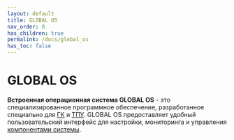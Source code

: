 ```yaml
---
layout: default
title: GLOBAL OS
nav_order: 8
has_children: true
permalink: /docs/global_os
has_toc: false
---
```


# GLOBAL OS
**Встроенная операционная система GLOBAL OS** - это специализированное программное обеспечение, разработанное специально для [ГК] и [ТПУ]. GLOBAL OS предоставляет удобный пользовательский интерфейс для настройки, мониторинга и управления [компонентами системы].

[ГК]: /gk_manual/docs/gk#гк
[ТПУ]: /gk_manual/docs/tpu#тпу
[компонентами системы]: /gk_manual/docs/global_system#состав-системы
